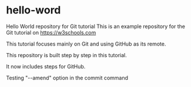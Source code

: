 # hello-word
Hello World repository for Git tutorial
This is an example repository for the Git tutorial on https://w3schools.com

This tutorial focuses mainly on Git and using GitHub as its remote.

This repository is built step by step in this tutorial.

It now includes steps for GitHub.

Testing "--amend" option in the commit command